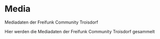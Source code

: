 # Media
Mediadaten der Freifunk Community Troisdorf

Hier werden die Mediadaten der Freifunk Community Troisdorf gesammelt
